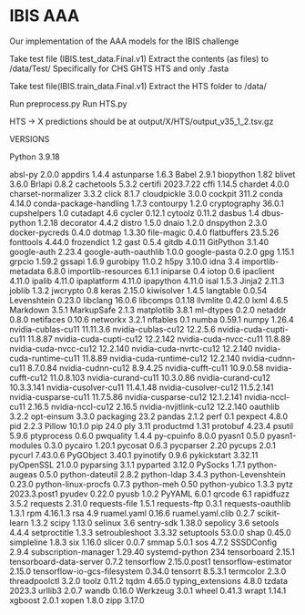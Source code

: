 # IBIS AAA
 Our implementation of the AAA models for the IBIS challenge


Take test file (IBIS.test_data.Final.v1)
Extract the contents (as files) to 
/data/Test/
Specifically for CHS GHTS HTS and only .fasta


Take test file(IBIS.train_data.Final.v1)
Extract the HTS folder to 
/data/



Run preprocess.py
Run HTS.py

HTS -> X predictions should be at 
output/X/HTS/output_v35_1_2.tsv.gz



VERSIONS


Python 3.9.18

absl-py                      2.0.0
appdirs                      1.4.4
astunparse                   1.6.3
Babel                        2.9.1
biopython                    1.82
blivet                       3.6.0
Brlapi                       0.8.2
cachetools                   5.3.2
certifi                      2023.7.22
cffi                         1.14.5
chardet                      4.0.0
charset-normalizer           3.3.2
click                        8.1.7
cloudpickle                  3.0.0
cockpit                      311.2
conda                        4.14.0
conda-package-handling       1.7.3
contourpy                    1.2.0
cryptography                 36.0.1
cupshelpers                  1.0
cutadapt                     4.6
cycler                       0.12.1
cytoolz                      0.11.2
dasbus                       1.4
dbus-python                  1.2.18
decorator                    4.4.2
distro                       1.5.0
dnaio                        1.2.0
dnspython                    2.3.0
docker-pycreds               0.4.0
dotmap                       1.3.30
file-magic                   0.4.0
flatbuffers                  23.5.26
fonttools                    4.44.0
frozendict                   1.2
gast                         0.5.4
gitdb                        4.0.11
GitPython                    3.1.40
google-auth                  2.23.4
google-auth-oauthlib         1.0.0
google-pasta                 0.2.0
gpg                          1.15.1
grpcio                       1.59.2
gssapi                       1.6.9
gurobipy                     11.0.2
h5py                         3.10.0
idna                         3.4
importlib-metadata           6.8.0
importlib-resources          6.1.1
iniparse                     0.4
iotop                        0.6
ipaclient                    4.11.0
ipalib                       4.11.0
ipaplatform                  4.11.0
ipapython                    4.11.0
isal                         1.5.3
Jinja2                       2.11.3
joblib                       1.3.2
jwcrypto                     0.8
keras                        2.15.0
kiwisolver                   1.4.5
langtable                    0.0.54
Levenshtein                  0.23.0
libclang                     16.0.6
libcomps                     0.1.18
llvmlite                     0.42.0
lxml                         4.6.5
Markdown                     3.5.1
MarkupSafe                   2.1.3
matplotlib                   3.8.1
ml-dtypes                    0.2.0
netaddr                      0.8.0
netifaces                    0.10.6
networkx                     3.2.1
nftables                     0.1
numba                        0.59.1
numpy                        1.26.4
nvidia-cublas-cu11           11.11.3.6
nvidia-cublas-cu12           12.2.5.6
nvidia-cuda-cupti-cu11       11.8.87
nvidia-cuda-cupti-cu12       12.2.142
nvidia-cuda-nvcc-cu11        11.8.89
nvidia-cuda-nvcc-cu12        12.2.140
nvidia-cuda-nvrtc-cu12       12.2.140
nvidia-cuda-runtime-cu11     11.8.89
nvidia-cuda-runtime-cu12     12.2.140
nvidia-cudnn-cu11            8.7.0.84
nvidia-cudnn-cu12            8.9.4.25
nvidia-cufft-cu11            10.9.0.58
nvidia-cufft-cu12            11.0.8.103
nvidia-curand-cu11           10.3.0.86
nvidia-curand-cu12           10.3.3.141
nvidia-cusolver-cu11         11.4.1.48
nvidia-cusolver-cu12         11.5.2.141
nvidia-cusparse-cu11         11.7.5.86
nvidia-cusparse-cu12         12.1.2.141
nvidia-nccl-cu11             2.16.5
nvidia-nccl-cu12             2.16.5
nvidia-nvjitlink-cu12        12.2.140
oauthlib                     3.2.2
opt-einsum                   3.3.0
packaging                    23.2
pandas                       2.1.2
perf                         0.1
pexpect                      4.8.0
pid                          2.2.3
Pillow                       10.1.0
pip                          24.0
ply                          3.11
productmd                    1.31
protobuf                     4.23.4
psutil                       5.9.6
ptyprocess                   0.6.0
pwquality                    1.4.4
py-cpuinfo                   8.0.0
pyasn1                       0.5.0
pyasn1-modules               0.3.0
pycairo                      1.20.1
pycosat                      0.6.3
pycparser                    2.20
pycups                       2.0.1
pycurl                       7.43.0.6
PyGObject                    3.40.1
pyinotify                    0.9.6
pykickstart                  3.32.11
pyOpenSSL                    21.0.0
pyparsing                    3.1.1
pyparted                     3.12.0
PySocks                      1.7.1
python-augeas                0.5.0
python-dateutil              2.8.2
python-ldap                  3.4.3
python-Levenshtein           0.23.0
python-linux-procfs          0.7.3
python-meh                   0.50
python-yubico                1.3.3
pytz                         2023.3.post1
pyudev                       0.22.0
pyusb                        1.0.2
PyYAML                       6.0.1
qrcode                       6.1
rapidfuzz                    3.5.2
requests                     2.31.0
requests-file                1.5.1
requests-ftp                 0.3.1
requests-oauthlib            1.3.1
rpm                          4.16.1.3
rsa                          4.9
ruamel.yaml                  0.16.6
ruamel.yaml.clib             0.2.7
scikit-learn                 1.3.2
scipy                        1.13.0
selinux                      3.6
sentry-sdk                   1.38.0
sepolicy                     3.6
setools                      4.4.4
setproctitle                 1.3.3
setroubleshoot               3.3.32
setuptools                   53.0.0
shap                         0.45.0
simpleline                   1.8.3
six                          1.16.0
slicer                       0.0.7
smmap                        5.0.1
sos                          4.7.2
SSSDConfig                   2.9.4
subscription-manager         1.29.40
systemd-python               234
tensorboard                  2.15.1
tensorboard-data-server      0.7.2
tensorflow                   2.15.0.post1
tensorflow-estimator         2.15.0
tensorflow-io-gcs-filesystem 0.34.0
tensorrt                     8.5.3.1
termcolor                    2.3.0
threadpoolctl                3.2.0
toolz                        0.11.2
tqdm                         4.65.0
typing_extensions            4.8.0
tzdata                       2023.3
urllib3                      2.0.7
wandb                        0.16.0
Werkzeug                     3.0.1
wheel                        0.41.3
wrapt                        1.14.1
xgboost                      2.0.1
xopen                        1.8.0
zipp                         3.17.0


